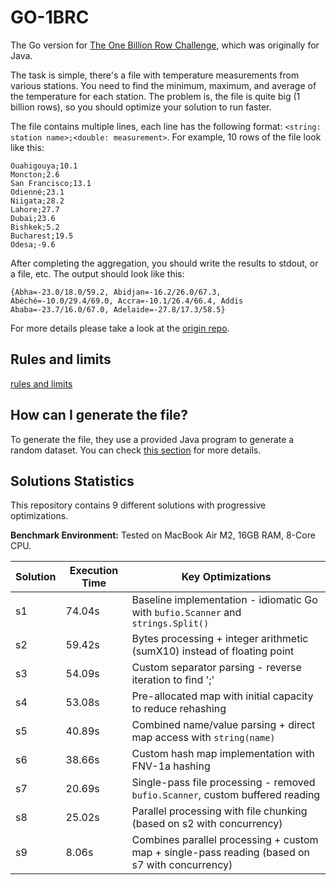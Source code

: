 # GO-1BRC

The Go version for [The One Billion Row Challenge](https://github.com/gunnarmorling/1brc), which was originally for Java.

The task is simple, there's a file with temperature measurements from various stations. You need to find the minimum, maximum, and average of the temperature for each station. The problem is, the file is quite big (1 billion rows), so you should optimize your solution to run faster.

The file contains multiple lines, each line has the following format: `<string: station name>;<double: measurement>`. For example, 10 rows of the file look like this:

```text
Ouahigouya;10.1
Moncton;2.6
San Francisco;13.1
Odienné;23.1
Niigata;28.2
Lahore;27.7
Dubai;23.6
Bishkek;5.2
Bucharest;19.5
Odesa;-9.6
```

After completing the aggregation, you should write the results to stdout, or a file, etc. The output should look like this:

```text
{Abha=-23.0/18.0/59.2, Abidjan=-16.2/26.0/67.3, Abéché=-10.0/29.4/69.0, Accra=-10.1/26.4/66.4, Addis Ababa=-23.7/16.0/67.0, Adelaide=-27.8/17.3/58.5}
```

For more details please take a look at the [origin repo](https://github.com/gunnarmorling/1brc?tab=readme-ov-file#1%EF%B8%8F%E2%83%A3%EF%B8%8F-the-one-billion-row-challenge).

## Rules and limits

[rules and limits](https://github.com/gunnarmorling/1brc?tab=readme-ov-file#rules-and-limits)

## How can I generate the file?

To generate the file, they use a provided Java program to generate a random dataset. You can check [this section](https://github.com/gunnarmorling/1brc?tab=readme-ov-file#running-the-challenge) for more details.

## Solutions Statistics

This repository contains 9 different solutions with progressive optimizations.

**Benchmark Environment:** Tested on MacBook Air M2, 16GB RAM, 8-Core CPU.

| Solution | Execution Time | Key Optimizations                                                                              |
| -------- | -------------- | ---------------------------------------------------------------------------------------------- |
| s1       | 74.04s         | Baseline implementation - idiomatic Go with `bufio.Scanner` and `strings.Split()`              |
| s2       | 59.42s         | Bytes processing + integer arithmetic (sumX10) instead of floating point                       |
| s3       | 54.09s         | Custom separator parsing - reverse iteration to find ';'                                       |
| s4       | 53.08s         | Pre-allocated map with initial capacity to reduce rehashing                                    |
| s5       | 40.89s         | Combined name/value parsing + direct map access with `string(name)`                            |
| s6       | 38.66s         | Custom hash map implementation with FNV-1a hashing                                             |
| s7       | 20.69s         | Single-pass file processing - removed `bufio.Scanner`, custom buffered reading                 |
| s8       | 25.02s         | Parallel processing with file chunking (based on s2 with concurrency)                          |
| s9       | 8.06s          | Combines parallel processing + custom map + single-pass reading (based on s7 with concurrency) |
